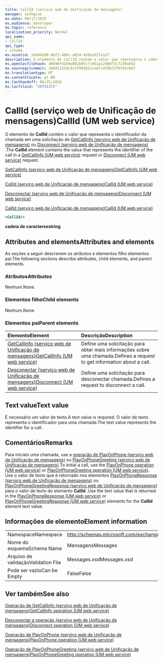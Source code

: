 ```yaml
---
title: CallId (serviço web de Unificação de mensagens)
manager: sethgros
ms.date: 09/17/2015
ms.audience: Developer
ms.topic: reference
localization_priority: Normal
api_name:
- CallId
api_type:
- schema
ms.assetid: 2e044109-8bf3-488c-a654-459ac62fa1e7
description: O elemento de CallId contém o valor que representa o identificador da chamada em uma solicitação do GetCallInfo (serviço web de Unificação de mensagens) ou Disconnect (serviço web de Unificação de mensagens).
ms.openlocfilehash: 49690f41b9a002b05c7c9b1a1240073c7230ab92
ms.sourcegitcommit: 34041125dc8c5f993b21cebfc4f8b72f0fd2cb6f
ms.translationtype: MT
ms.contentlocale: pt-BR
ms.lasthandoff: 06/25/2018
ms.locfileid: "19751372"
---
```

# <a name="callid-um-web-service"></a><span data-ttu-id="2fdc9-103">CallId (serviço web de Unificação de mensagens)</span><span class="sxs-lookup"><span data-stu-id="2fdc9-103">CallId (UM web service)</span></span>

<span data-ttu-id="2fdc9-104">O elemento de **CallId** contém o valor que representa o identificador da chamada em uma solicitação de [GetCallInfo (serviço web de Unificação de mensagens)](getcallinfo-um-web-service.md) ou [Disconnect (serviço web de Unificação de mensagens)](disconnect-um-web-service.md) .</span><span class="sxs-lookup"><span data-stu-id="2fdc9-104">The **CallId** element contains the value that represents the identifier of the call in a [GetCallInfo (UM web service)](getcallinfo-um-web-service.md) request or [Disconnect (UM web service)](disconnect-um-web-service.md) request.</span></span> 
  
[<span data-ttu-id="2fdc9-105">GetCallInfo (serviço web de Unificação de mensagens)</span><span class="sxs-lookup"><span data-stu-id="2fdc9-105">GetCallInfo (UM web service)</span></span>](getcallinfo-um-web-service.md)
  
[<span data-ttu-id="2fdc9-106">CallId (serviço web de Unificação de mensagens)</span><span class="sxs-lookup"><span data-stu-id="2fdc9-106">CallId (UM web service)</span></span>](callid-um-web-service.md)
  
[<span data-ttu-id="2fdc9-107">Desconectar (serviço web de Unificação de mensagens)</span><span class="sxs-lookup"><span data-stu-id="2fdc9-107">Disconnect (UM web service)</span></span>](disconnect-um-web-service.md)
  
[<span data-ttu-id="2fdc9-108">CallId (serviço web de Unificação de mensagens)</span><span class="sxs-lookup"><span data-stu-id="2fdc9-108">CallId (UM web service)</span></span>](callid-um-web-service.md)
  
```xml
<CallId/>
```

 <span data-ttu-id="2fdc9-109">**cadeia de caracteres**</span><span class="sxs-lookup"><span data-stu-id="2fdc9-109">**string**</span></span>
## <a name="attributes-and-elements"></a><span data-ttu-id="2fdc9-110">Attributes and elements</span><span class="sxs-lookup"><span data-stu-id="2fdc9-110">Attributes and elements</span></span>

<span data-ttu-id="2fdc9-111">As seções a seguir descrevem os atributos e elementos filho elementos pai.</span><span class="sxs-lookup"><span data-stu-id="2fdc9-111">The following sections describe attributes, child elements, and parent elements.</span></span>
  
### <a name="attributes"></a><span data-ttu-id="2fdc9-112">Atributos</span><span class="sxs-lookup"><span data-stu-id="2fdc9-112">Attributes</span></span>

<span data-ttu-id="2fdc9-113">Nenhum.</span><span class="sxs-lookup"><span data-stu-id="2fdc9-113">None.</span></span>
  
### <a name="child-elements"></a><span data-ttu-id="2fdc9-114">Elementos filho</span><span class="sxs-lookup"><span data-stu-id="2fdc9-114">Child elements</span></span>

<span data-ttu-id="2fdc9-115">Nenhum.</span><span class="sxs-lookup"><span data-stu-id="2fdc9-115">None.</span></span>
  
### <a name="parent-elements"></a><span data-ttu-id="2fdc9-116">Elementos pai</span><span class="sxs-lookup"><span data-stu-id="2fdc9-116">Parent elements</span></span>

|<span data-ttu-id="2fdc9-117">**Elemento**</span><span class="sxs-lookup"><span data-stu-id="2fdc9-117">**Element**</span></span>|<span data-ttu-id="2fdc9-118">**Descrição**</span><span class="sxs-lookup"><span data-stu-id="2fdc9-118">**Description**</span></span>|
|:-----|:-----|
|[<span data-ttu-id="2fdc9-119">GetCallInfo (serviço web de Unificação de mensagens)</span><span class="sxs-lookup"><span data-stu-id="2fdc9-119">GetCallInfo (UM web service)</span></span>](getcallinfo-um-web-service.md) <br/> |<span data-ttu-id="2fdc9-120">Define uma solicitação para obter mais informações sobre uma chamada.</span><span class="sxs-lookup"><span data-stu-id="2fdc9-120">Defines a request to get information about a call.</span></span>  <br/> |
|[<span data-ttu-id="2fdc9-121">Desconectar (serviço web de Unificação de mensagens)</span><span class="sxs-lookup"><span data-stu-id="2fdc9-121">Disconnect (UM web service)</span></span>](disconnect-um-web-service.md) <br/> |<span data-ttu-id="2fdc9-122">Define uma solicitação para desconectar chamada.</span><span class="sxs-lookup"><span data-stu-id="2fdc9-122">Defines a request to disconnect a call.</span></span>  <br/> |
   
## <a name="text-value"></a><span data-ttu-id="2fdc9-123">Text value</span><span class="sxs-lookup"><span data-stu-id="2fdc9-123">Text value</span></span>

<span data-ttu-id="2fdc9-124">É necessário um valor de texto.</span><span class="sxs-lookup"><span data-stu-id="2fdc9-124">A text value is required.</span></span> <span data-ttu-id="2fdc9-125">O valor de texto representa o identificador para uma chamada.</span><span class="sxs-lookup"><span data-stu-id="2fdc9-125">The text value represents the identifier for a call.</span></span>
  
## <a name="remarks"></a><span data-ttu-id="2fdc9-126">Comentários</span><span class="sxs-lookup"><span data-stu-id="2fdc9-126">Remarks</span></span>

<span data-ttu-id="2fdc9-127">Para iniciais uma chamada, use a [operação de PlayOnPhone (serviço web de Unificação de mensagens)](playonphone-operation-um-web-service.md) ou [PlayOnPhoneGreeting (serviço web de Unificação de mensagens)](playonphonegreeting-operation-um-web-service.md).</span><span class="sxs-lookup"><span data-stu-id="2fdc9-127">To initial a call, use the [PlayOnPhone operation (UM web service)](playonphone-operation-um-web-service.md) or [PlayOnPhoneGreeting operation (UM web service)](playonphonegreeting-operation-um-web-service.md).</span></span> <span data-ttu-id="2fdc9-128">Use o valor de texto que é retornado nos elementos [PlayOnPhoneResponse (serviço web de Unificação de mensagens)](playonphoneresponse-um-web-service.md) ou [PlayOnPhoneGreetingResponse (serviço web de Unificação de mensagens)](playonphonegreetingresponse-um-web-service.md) para o valor de texto do elemento **CallId** .</span><span class="sxs-lookup"><span data-stu-id="2fdc9-128">Use the text value that is returned in the [PlayOnPhoneResponse (UM web service)](playonphoneresponse-um-web-service.md) or [PlayOnPhoneGreetingResponse (UM web service)](playonphonegreetingresponse-um-web-service.md) elements for the **CallId** element text value.</span></span> 
  
## <a name="element-information"></a><span data-ttu-id="2fdc9-129">Informações de elemento</span><span class="sxs-lookup"><span data-stu-id="2fdc9-129">Element information</span></span>

|||
|:-----|:-----|
|<span data-ttu-id="2fdc9-130">Namespace</span><span class="sxs-lookup"><span data-stu-id="2fdc9-130">Namespace</span></span>  <br/> |http://schemas.microsoft.com/exchange/services/2006/messages  <br/> |
|<span data-ttu-id="2fdc9-131">Nome do esquema</span><span class="sxs-lookup"><span data-stu-id="2fdc9-131">Schema Name</span></span>  <br/> |<span data-ttu-id="2fdc9-132">Mensagens</span><span class="sxs-lookup"><span data-stu-id="2fdc9-132">Messages</span></span>  <br/> |
|<span data-ttu-id="2fdc9-133">Arquivo de validação</span><span class="sxs-lookup"><span data-stu-id="2fdc9-133">Validation File</span></span>  <br/> |<span data-ttu-id="2fdc9-134">Messages.xsd</span><span class="sxs-lookup"><span data-stu-id="2fdc9-134">Messages.xsd</span></span>  <br/> |
|<span data-ttu-id="2fdc9-135">Pode ser vazio</span><span class="sxs-lookup"><span data-stu-id="2fdc9-135">Can be Empty</span></span>  <br/> |<span data-ttu-id="2fdc9-136">False</span><span class="sxs-lookup"><span data-stu-id="2fdc9-136">False</span></span>  <br/> |
   
## <a name="see-also"></a><span data-ttu-id="2fdc9-137">Ver também</span><span class="sxs-lookup"><span data-stu-id="2fdc9-137">See also</span></span>



[<span data-ttu-id="2fdc9-138">Operação de GetCallInfo (serviço web de Unificação de mensagens)</span><span class="sxs-lookup"><span data-stu-id="2fdc9-138">GetCallInfo operation (UM web service)</span></span>](getcallinfo-operation-um-web-service.md)
  
[<span data-ttu-id="2fdc9-139">Desconectar a operação (serviço web de Unificação de mensagens)</span><span class="sxs-lookup"><span data-stu-id="2fdc9-139">Disconnect operation (UM web service)</span></span>](disconnect-operation-um-web-service.md)
  
[<span data-ttu-id="2fdc9-140">Operação de PlayOnPhone (serviço web de Unificação de mensagens)</span><span class="sxs-lookup"><span data-stu-id="2fdc9-140">PlayOnPhone operation (UM web service)</span></span>](playonphone-operation-um-web-service.md)
  
[<span data-ttu-id="2fdc9-141">Operação de PlayOnPhoneGreeting (serviço web de Unificação de mensagens)</span><span class="sxs-lookup"><span data-stu-id="2fdc9-141">PlayOnPhoneGreeting operation (UM web service)</span></span>](playonphonegreeting-operation-um-web-service.md)

